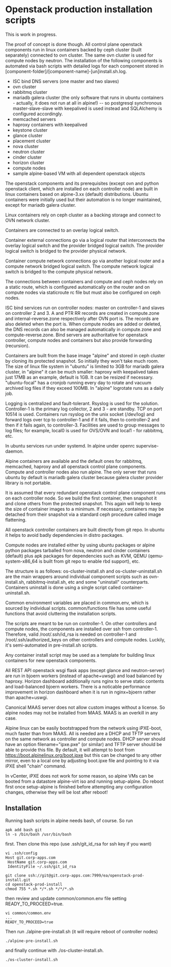 # Openstack production installation scripts

This is work in progress. 

The proof of concept is done though. All control plane openstack components run in linux containers backed by ceph cluster (built separately) connected to ovn cluster. The same ovn cluster is used for compute nodes by neutron. The installation of the following components is automated via bash scripts with detailed logs for each component stored in [component-folder]/[component-name]-[un]install.sh.log.

- ISC bind DNS servers (one master and two slaves)
- ovn cluster
- rabbitmq cluster
- mariadb galera cluster (the only software that runs in ubuntu containers - actually, it does not run at all in alpine!)
-- so postgresql synchronous master-slave-slave with keepalived is used instead and SQLAlchemy is configured accordingly. 
- memcached servers
- haproxy containers with keepalived
- keystone cluster
- glance cluster
- placement cluster
- nova cluster
- neutron cluster
- cinder cluster
- horizon cluster
- compute nodes
- sample alpine-based VM with all dependent openstack objects 

The openstack components and its prerequisites (except ovn and python openstack client, which are installed on each controller node) are built in linux containers based on alpine-3.xx (default) distributions. Ubuntu containers were initially used but their automation is no longer maintained, except for mariadb galera cluster.

Linux containers rely on ceph cluster as a backing storage and connect to OVN network cluster.

Containers are connected to an overlay logical switch. 

Container external connections go via a logical router that interconnects the overlay logical switch and the provider bridged logical switch. The provider logical switch is bridged to the provider physical network.

Container compute network connections go via another logical router and a compute network bridged logical switch. The compute network logical switch is bridged to the compute physical network. 

The connections between containers and compute and ceph nodes rely on a static route, which is configured automatically on the router and on compute nodes via staticroute rc file but must also be configured on ceph nodes.

ISC bind services run on controller nodes: master on controller-1 and slaves on controller 2 and 3. A and PTR RR records are created in compute.zone and internal-reverse.zone respectively after OVN port is. The records are also deleted when the port is. When compute nodes are added or deleted, the DNS records can also be managed automatically in compute.zone and compute-reverse.zone. Bind servers are authoritative for openstack controller, compute nodes and containers but also provide forwarding (recursion).

Containers are built from the base image "alpine" and stored in ceph cluster by cloning its protected snapshot. So initially they won't take much room. The size of linux file system in "ubuntu" is limited to 3GB for mariadb galera cluster, in "alpine" it can be much smaller: haproxy with keepalived takes just 17MB as an example, default is 1GB. It can be resized if necessary. "ubuntu-focal" has a cronjob running every day to rotate and vacuum archived log files if they exceed 100MB. In "alpine" logrotate runs as a daily job.

Logging is centralized and fault-tolerant. Rsyslog is used for the solution. Controller-1 is the primary log collector, 2 and 3 - are standby. TCP on port 10514 is used. Containers run rsyslog on the unix socket (/dev/log) and forward logs over tcp to controller-1 and if it fails, then to controller-2 and then if it fails again, to controller-3. Facilities are used to group messages to log files; for example, local0 is used for OVS/OVN and local1 - for rabbitmq, etc.

In ubuntu services run under systemd. In alpine under openrc supervise-daemon.

Alpine containers are available and the default ones for rabbitmq, memcached, haproxy and all openstack control plane components. Compute and controller nodes also run alpine. The only server that runs ubuntu by default is mariadb galera cluster because galera cluster provider library is not portable.

It is assumed that every redundant openstack control plane component runs on each controller node. So we build the first container, then snapshot it and clone others from the protected snapshot. This again will help to keep the size of container images to a minimum. If necessary, containers may be detached from their snapshot via a standard ceph procedure called image flattening.

All openstack controller containers are built directly from git repo. In ubuntu it helps to avoid badly dependencies in distro packages. 

Compute nodes are installed either by using ubuntu packages or alpine python packages tarballed from nova, neutron and cinder containers (default) plus apk packages for dependencies such as KVM, QEMU (qemu-system-x86_64 is built from git repo to enable rbd support), etc.

The structure is as follows: os-cluster-install.sh and os-cluster-uninstall.sh are the main wrappers around individual component scripts such as ovn-install.sh, rabbitmq-install.sh, etc and some "uninstall" counterparts. Containers uninstall is done using a single script called container-uninstall.sh. 

Common environment variables are placed in common.env, which is sourced by individual scripts. common/functions file has some useful functions that avoid cluttering the installation scripts.

The scripts are meant to be run on controller-1. On other controllers and compute nodes, the components are installed over ssh from controller-1. Therefore, valid /root/.ssh/id_rsa is needed on controller-1 and /root/.ssh/authorized_keys on other controllers and compute nodes. Luckily, it's semi-automated in pre-install.sh scripts.

Any container install script may be used as a template for building linux containers for new openstack components.

All REST API openstack wsgi flask apps (except glance and neutron-server) are run in bjoern workers (instead of apache+uwsgi) and load balanced by haproxy. Horizon dashboard additionally runs nginx to serve static contents and load-balanced bjoern workers. There is a noticable performance improvement in horizon dashboard when it is run in nginx+bjoern rather than apache+uswgi.

Canonical MAAS server does not allow custom images without a license. So alpine nodes may not be installed from MAAS. MAAS is an overkill in any case.

Alpine linux can be easily bootstrapped from the network using iPXE-boot, much faster than from MAAS. All is needed are a DHCP and TFTP servers on the same network as controller and compute nodes. DHCP server should have an option filename="ipxe.pxe" (or similar) and TFTP server should be able to provide this file. By default, it will attempt to boot from https://boot.alpinelinux.org/boot.ipxe but this can be changed to any other mirror, even to a local one by adjusting boot.ipxe file and pointing to it via iPXE shell "chain" command. 

In vCenter, iPXE does not work for some reason, so alpine VMs can be booted from a datastore alpine-virt iso and running setup-alpine. Do reboot first once setup-alpine is finished before attempting any configuration changes, otherwise they will be lost after reboot!

## Installation

Running bash scripts in alpine needs bash, of course. So run 

```
apk add bash git
ln -s /bin/bash /usr/bin/bash
```

first. Then clone this repo (use .ssh/git_id_rsa for ssh key if you want)

```
vi .ssh/config
Host git.corp-apps.com
 HostName git.corp-apps.com
 IdentityFile ~/.ssh/git_id_rsa

git clone ssh://git@git.corp-apps.com:7999/ea/openstack-prod-install.git
cd openstack-prod-install
chmod 755 *.sh */*.sh */*/*.sh
```

then review and update common/common.env file setting READY_TO_PROCEED=true. 

```
vi common/common.env
...
READY_TO_PROCEED=true
```

Then run ./alpine-pre-install.sh (it will require reboot of controller nodes)

```
./alpine-pre-install.sh
```

and finally continue with ./os-cluster-install.sh.

```
./os-cluster-install.sh
```